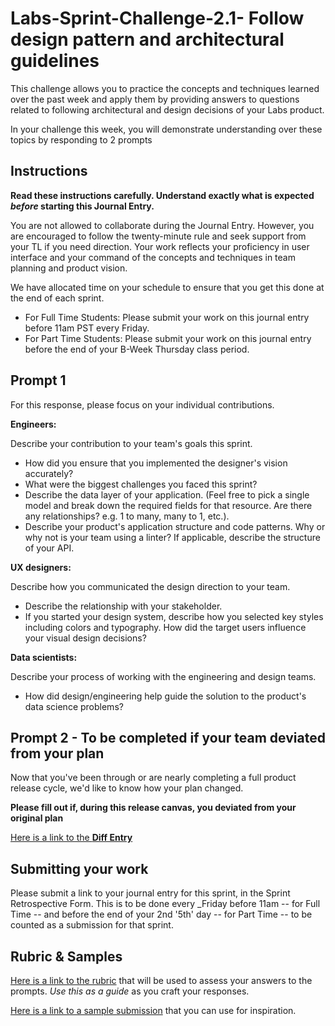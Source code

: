 # Labs-Sprint-Challenge-2.1- Follow design pattern and architectural guidelines

This challenge allows you to practice the concepts and techniques learned over the past week and apply them by providing answers to questions related to following architectural and design decisions of your Labs product.

In your challenge this week, you will demonstrate understanding over these topics by responding to 2 prompts

## Instructions

**Read these instructions carefully. Understand exactly what is expected _before_ starting this Journal Entry.**

You are not allowed to collaborate during the Journal Entry. However, you are encouraged to follow the twenty-minute rule and seek support from your TL if you need direction. Your work reflects your proficiency in user interface and your command of the concepts and techniques in team planning and product vision.

We have allocated time on your schedule to ensure that you get this done at the end of each sprint.

- For Full Time Students: Please submit your work on this journal entry before 11am PST every Friday.
- For Part Time Students: Please submit your work on this journal entry before the end of your B-Week Thursday class period.

## Prompt 1

For this response, please focus on your individual contributions.

**Engineers:**

Describe your contribution to your team's goals this sprint.

- How did you ensure that you implemented the designer's vision accurately?
- What were the biggest challenges you faced this sprint?
- Describe the data layer of your application. (Feel free to pick a single model and break down the required fields for that resource. Are there any relationships? e.g. 1 to many, many to 1, etc.).
- Describe your product's application structure and code patterns. Why or why not is your team using a linter? If applicable, describe the structure of your API.

**UX designers:**

Describe how you communicated the design direction to your team.

- Describe the relationship with your stakeholder.
- If you started your design system, describe how you selected key styles including colors and typography. How did the target users influence your visual design decisions?

**Data scientists:**

Describe your process of working with the engineering and design teams.

- How did design/engineering help guide the solution to the product's data science problems?

## Prompt 2 - To be completed if your team deviated from your plan

Now that you've been through or are nearly completing a full product release cycle, we'd like to know how your plan changed.

**Please fill out if, during this release canvas, you deviated from your original plan**

[Here is a link to the **Diff Entry**](DIFFENTRY.md)

## Submitting your work

Please submit a link to your journal entry for this sprint, in the Sprint Retrospective Form. This is to be done every _Friday before 11am -- for Full Time -- and before the end of your 2nd '5th' day -- for Part Time -- to be counted as a submission for that sprint.

## Rubric & Samples

[Here is a link to the rubric](https://www.notion.so/lambdaschool/2-1-Rubric-Follow-design-pattern-and-architectural-guidelines-9223a4fd514f4499bef64b9bdb255e85) that will be used to assess your answers to the prompts. _Use this as a guide_ as you craft your responses.

[Here is a link to a sample submission](https://www.notion.so/lambdaschool/2-1-Contribution-Entry-Following-Design-Patterns-and-Architectural-Guidelines-99948cbf411643b1bce58568785e87a4) that you can use for inspiration.
